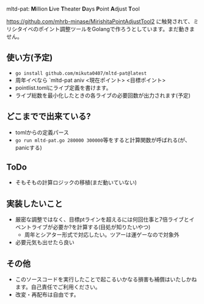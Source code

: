 mltd-pat: **M**illion **L**ive **T**heater **D**ays **P**oint **A**djust **T**ool

https://github.com/mhrb-minase/MirishitaPointAdjustTool2 に触発されて、ミリシタイベのポイント調整ツールをGolangで作ろうとしています。まだ動きません。

## 使い方(予定)
- `go install github.com/mikuta0407/mltd-pat@latest`
- 周年イベなら `mltd-pat aniv <現在ポイント> <目標ポイント>
- pointlist.tomlにライブ定義を書けます。
- ライブ総数を最小化したときの各ライブの必要回数が出力されます(予定)

## どこまでで出来ている?
- tomlからの定義パース
- `go run mltd-pat.go 280000 300000`等をすると計算関数が呼ばれる(が、panicする)

## ToDo
- そもそもの計算ロジックの移植(まだ動いていない)

## 実装したいこと
- 厳密な調整ではなく、目標ptラインを超えるには何回仕事と7倍ライブとイベントライブが必要か?を計算する(目処が知りたいやつ)
  - 周年とシアター形式で対応したい。ツアーは運ゲーなので対象外
- 必要元気も出せたら良い

## その他
- このソースコードを実行したことで起こるいかなる損害も補償はいたしかねます。自己責任でご利用ください。
- 改変・再配布は自由です。
